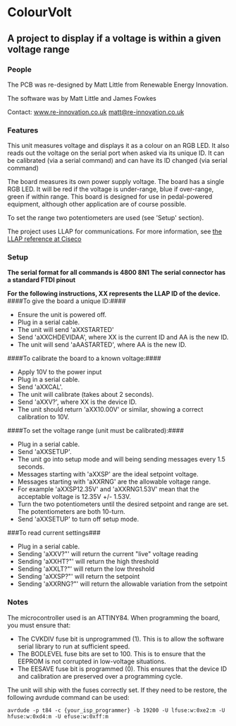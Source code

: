 # ColourVolt

## A project to display if a voltage is within a given voltage range

### People

The PCB was re-designed by Matt Little from Renewable Energy Innovation.

The software was by Matt Little and James Fowkes

Contact:
www.re-innovation.co.uk
matt@re-innovation.co.uk


### Features

This unit measures voltage and displays it as a colour on an RGB LED.
It also reads out the voltage on the serial port when asked via its unique ID.
It can be calibrated (via a serial command) and can have its ID changed (via serial command)

The board measures its own power supply voltage.
The board has a single RGB LED. It will be red if the voltage is under-range, blue if over-range, green if within range.
This board is designed for use in pedal-powered equipment, although other application are of course possible.

To set the range two potentiometers are used (see 'Setup' section).

The project uses LLAP for communications. For more information, see [the LLAP reference at Ciseco](http://openmicros.org/index.php/articles/85-llap-lightweight-local-automation-protocol/297-llap-reference)
### Setup

**The serial format for all commands is 4800 8N1**
**The serial connector has a standard FTDI pinout**

**For the following instructions, XX represents the LLAP ID of the device.**
####To give the board a unique ID:####

* Ensure the unit is powered off.
* Plug in a serial cable.
* The unit will send 'aXXSTARTED'
* Send 'aXXCHDEVIDAA', where XX is the current ID and AA is the new ID.
* The unit will send 'aAASTARTED', where AA is the new ID.

####To calibrate the board to a known voltage:####

* Apply 10V to the power input
* Plug in a serial cable.
* Send 'aXXCAL'.
* The unit will calibrate (takes about 2 seconds).
* Send 'aXXV?', where XX is the device ID.
* The unit should return 'aXX10.00V' or similar, showing a correct calibration to 10V.

####To set the voltage range (unit must be calibrated):####

* Plug in a serial cable.
* Send 'aXXSETUP'.
* The unit go into setup mode and will being sending messages every 1.5 seconds.
* Messages starting with 'aXXSP' are the ideal setpoint voltage.
* Messages starting with 'aXXRNG' are the allowable voltage range.
* For example 'aXXSP12.35V' and 'aXXRNG1.53V' mean that the acceptable voltage is 12.35V +/- 1.53V.
* Turn the two potentiometers until the desired setpoint and range are set. The potentiometers are both 10-turn.
* Send 'aXXSETUP' to turn off setup mode.

###To read current settings###
* Plug in a serial cable.
* Sending 'aXXV?"' will return the current "live" voltage reading
* Sending 'aXXHT?"' will return the high threshold
* Sending 'aXXLT?"' will return the low threshold
* Sending 'aXXSP?"' will return the setpoint
* Sending 'aXXRNG?"' will return the allowable variation from the setpoint

### Notes

The microcontroller used is an ATTINY84. When programming the board, you must ensure that:

* The CVKDIV fuse bit is unprogrammed (1). This is to allow the software serial library to run at sufficient speed.
* The BODLEVEL fuse bits are set to 100. This is to ensure that the EEPROM is not corrupted in low-voltage situations.
* The EESAVE fuse bit is programmed (0). This ensures that the device ID and calibration are preserved over a programming cycle.

The unit will ship with the fuses correctly set. If they need to be restore, the following avrdude command can be used:

`avrdude -p t84 -c {your_isp_programmer} -b 19200 -U lfuse:w:0xe2:m -U hfuse:w:0xd4:m -U efuse:w:0xff:m`
